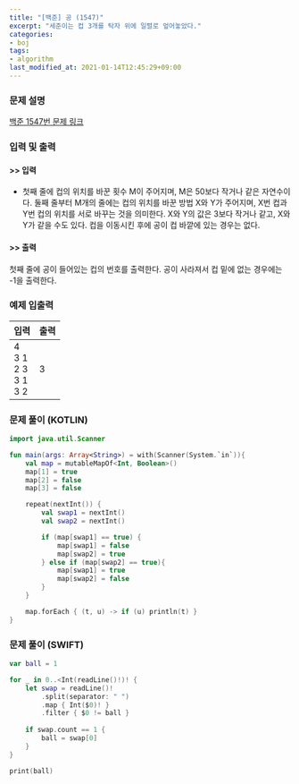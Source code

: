 ```yaml
---
title: "[백준] 공 (1547)"
excerpt: "세준이는 컵 3개를 탁자 위에 일렬로 엎어놓았다."
categories:
- boj
tags:
- algorithm
last_modified_at: 2021-01-14T12:45:29+09:00
---
```



### 문제 설명
[백준 1547번 문제 링크](https://www.acmicpc.net/problem/1547#description)




### 입력 및 출력
#### >> 입력
* 첫째 줄에 컵의 위치를 바꾼 횟수 M이 주어지며, M은 50보다 작거나 같은 자연수이다. 둘째 줄부터 M개의 줄에는 컵의 위치를 바꾼 방법 X와 Y가 주어지며, X번 컵과 Y번 컵의 위치를 서로 바꾸는 것을 의미한다. X와 Y의 값은 3보다 작거나 같고, X와 Y가 같을 수도 있다.
컵을 이동시킨 후에 공이 컵 바깥에 있는 경우는 없다.



#### >> 출력
첫째 줄에 공이 들어있는 컵의 번호를 출력한다. 공이 사라져서 컵 밑에 없는 경우에는 \-1을 출력한다.





### 예제 입출력


|입력|출력|
|-----|------|
|4<br>3 1<br>2 3<br>3 1<br>3 2|3|




### 문제 풀이 (KOTLIN)
```kotlin
import java.util.Scanner

fun main(args: Array<String>) = with(Scanner(System.`in`)){
    val map = mutableMapOf<Int, Boolean>()
    map[1] = true
    map[2] = false
    map[3] = false

    repeat(nextInt()) {
        val swap1 = nextInt()
        val swap2 = nextInt()

        if (map[swap1] == true) {
            map[swap1] = false
            map[swap2] = true
        } else if (map[swap2] == true){
            map[swap1] = true
            map[swap2] = false
        }
    }

    map.forEach { (t, u) -> if (u) println(t) }
}
```




### 문제 풀이 (SWIFT)
```swift
var ball = 1

for _ in 0..<Int(readLine()!)! {
    let swap = readLine()!
        .split(separator: " ")
        .map { Int($0)! }
        .filter { $0 != ball }
    
    if swap.count == 1 {
        ball = swap[0]
    }
}

print(ball)
```